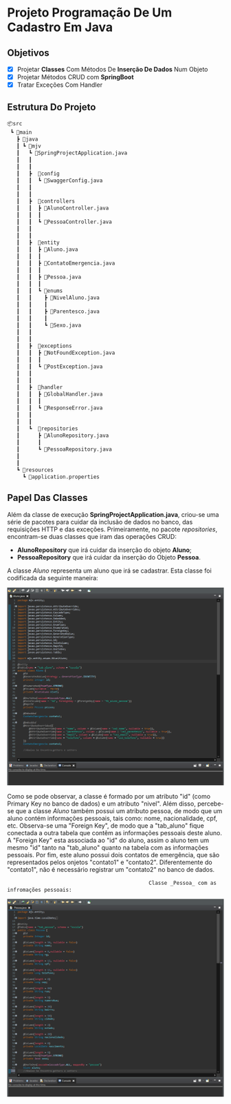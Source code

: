 # Projeto Programação De Um Cadastro Em Java

## Objetivos
- [x] Projetar **Classes** Com Métodos De **Inserção De Dados** Num Objeto
- [x] Projetar Métodos CRUD com **SpringBoot**
- [X] Tratar Exceções Com Handler

## Estrutura Do Projeto
```
📦src
 ┗ 📂main
   ┣ 📂java
   ┃ ┗ 📂mjv
   ┃   ┗ 📜SpringProjectApplication.java
   ┃   ┃
   ┃   ┃
   ┃   ┣  📂config
   ┃   ┃  ┗ 📜SwaggerConfig.java
   ┃   ┃
   ┃   ┃
   ┃   ┣  📂controllers
   ┃   ┃  ┣ 📜AlunoController.java
   ┃   ┃  ┃
   ┃   ┃  ┗ 📜PessoaController.java
   ┃   ┃
   ┃   ┃
   ┃   ┣  📂entity
   ┃   ┃  ┣ 📜Aluno.java
   ┃   ┃  ┃
   ┃   ┃  ┣ 📜ContatoEmergencia.java
   ┃   ┃  ┃
   ┃   ┃  ┣ 📜Pessoa.java
   ┃   ┃  ┃
   ┃   ┃  ┗ 📂enums
   ┃   ┃    ┣ 📜NivelAluno.java
   ┃   ┃    ┃
   ┃   ┃    ┣ 📜Parentesco.java
   ┃   ┃    ┃
   ┃   ┃    ┗ 📜Sexo.java
   ┃   ┃
   ┃   ┃
   ┃   ┣  📂exceptions
   ┃   ┃  ┣ 📜NotFoundException.java
   ┃   ┃  ┃
   ┃   ┃  ┗ 📜PostException.java
   ┃   ┃
   ┃   ┃
   ┃   ┣  📂handler
   ┃   ┃  ┣ 📜GlobalHandler.java
   ┃   ┃  ┃
   ┃   ┃  ┗ 📜ResponseError.java
   ┃   ┃
   ┃   ┃
   ┃   ┗  📂repositories
   ┃      ┣ 📜AlunoRepository.java
   ┃      ┃
   ┃      ┗ 📜PessoaRepository.java
   ┃
   ┃
   ┗ 📂resources
     ┗ 📜application.properties
```
## Papel Das Classes
Além da classe de execução **SpringProjectApplication.java**, criou-se uma série de pacotes para cuidar da inclusão de dados no banco, das requisições HTTP e das exceções. Primeiramente, no pacote _repositories_, encontram-se duas classes que iram das operações CRUD: 
- **AlunoRepository** que irá cuidar da inserção do objeto **Aluno**;
- **PessoaRepository** que irá cuidar da inserção do Objeto **Pessoa**.

A classe _Aluno_ representa um aluno que irá se cadastrar. Esta classe foi codificada da seguinte maneira:

![Aluno](https://raw.githubusercontent.com/Henrique194/DevJava/main/SpringProject/imgs/Aluno.png)

Como se pode observar, a classe é formado por um atributo "id" (como Primary Key no banco de dados) e um atributo "nivel". Além disso, percebe-se que a classe _Aluno_ também possui um atributo pessoa, de modo que um aluno contém informações pessoais, tais como: nome, nacionalidade, cpf, etc. Observa-se uma "Foreign Key", de modo que a "tab_aluno" fique conectada a outra tabela que contêm as informações pessoais deste aluno. A "Foreign Key" esta associada ao "id" do aluno, assim o aluno tem um mesmo "id" tanto na "tab_aluno" quanto na tabela com as informações pessoais. Por fim, este aluno possui dois contatos de emergência, que são representados pelos onjetos "contato1" e "contato2". Diferentemente do "contato1", não é necessário registrar um "contato2" no banco de dados.

                                                  Classe _Pessoa_ com as infromações pessoais:
                                                  
![Pessoa](https://raw.githubusercontent.com/Henrique194/DevJava/main/SpringProject/imgs/Pessoa.png)
